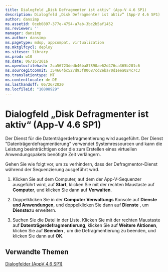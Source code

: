 ```yaml
---
title: Dialogfeld „Disk Defragmenter ist aktiv“ (App-V 4.6 SP1)
description: Dialogfeld „Disk Defragmenter ist aktiv“ (App-V 4.6 SP1)
author: dansimp
ms.assetid: 0ceb0897-377e-4754-a7ab-3bc2b5af1452
ms.reviewer: ''
manager: dansimp
ms.author: dansimp
ms.pagetype: mdop, appcompat, virtualization
ms.mktglfcycl: deploy
ms.sitesec: library
ms.prod: w10
ms.date: 06/16/2016
ms.openlocfilehash: 2ca56723dedb46ba87890ae62d476ca365b201c6
ms.sourcegitcommit: 354664bc527d93f80687cd2eba70d1eea024c7c3
ms.translationtype: MT
ms.contentlocale: de-DE
ms.lasthandoff: 06/26/2020
ms.locfileid: "10808929"
---
```

# Dialogfeld „Disk Defragmenter ist aktiv“ (App-V 4.6 SP1)


Der Dienst für die Datenträgerdefragmentierung wird ausgeführt. Der Dienst "Datenträgerdefragmentierung" verwendet Systemressourcen und kann die Leistung beeinträchtigen oder die zum Erstellen eines virtuellen Anwendungspakets benötigte Zeit verlängern.

Gehen Sie wie folgt vor, um zu verhindern, dass der Defragmentor-Dienst während der Sequenzierung ausgeführt wird.

1.  Klicken Sie auf dem Computer, auf dem der App-V-Sequenzer ausgeführt wird, auf **Start**, klicken Sie mit der rechten Maustaste auf **Computer**, und klicken Sie dann auf **Verwalten**.

2.  Doppelklicken Sie in der **Computer Verwaltungs** Konsole auf **Dienste und Anwendungen**, und doppelklicken Sie dann auf **Dienste** , um **Dienste**zu erweitern.

3.  Suchen Sie die Datei in der Liste. Klicken Sie mit der rechten Maustaste auf **Datenträgerdefragmentierung**, klicken Sie auf **Weitere Aktionen**, klicken Sie auf **Beenden** , um die Defragmentierung zu beenden, und klicken Sie dann auf **OK**.

## Verwandte Themen


[Dialogfelder (AppV 4.6 SP1)](dialog-boxes--appv-46-sp1-.md)

 

 





